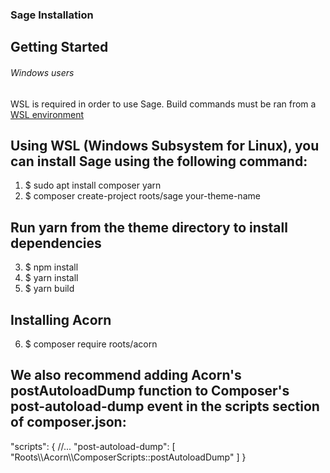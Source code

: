 
### Sage Installation


## Getting Started

<h6>Windows users</h6>
WSL is required in order to use Sage. Build commands must be ran from a  <a href="https://docs.microsoft.com/en-us/windows/wsl/">WSL environment</a>


## Using WSL (Windows Subsystem for Linux), you can install Sage using the following command:

1. $ sudo apt install composer yarn
2. $ composer create-project roots/sage your-theme-name

## Run yarn from the theme directory to install dependencies
 3.  $ npm install 
 4.  $ yarn install
 5.  $ yarn build 

## Installing Acorn
 6.  $ composer require roots/acorn

## We also recommend adding Acorn's postAutoloadDump function to Composer's post-autoload-dump event in the scripts section of composer.json:

<p>
 "scripts": {
  //...
  "post-autoload-dump": [
    "Roots\\Acorn\\ComposerScripts::postAutoloadDump"
  ]
}
</p>



